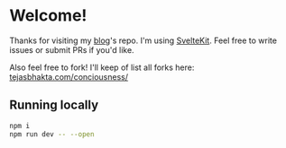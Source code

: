 # Welcome!

Thanks for visiting my [blog](https://blog.johnqian.com/)'s repo. I'm using [SvelteKit](https://kit.svelte.dev/). Feel free to write issues or submit PRs if you'd like.

Also feel free to fork! I'll keep of list all forks here:
[tejasbhakta.com/conciousness/](https://tejasbhakta.com/conciousness/)

## Running locally

```bash
npm i
npm run dev -- --open
```

